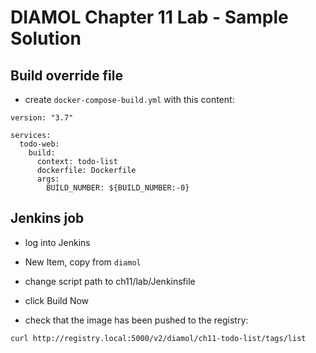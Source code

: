 # DIAMOL Chapter 11 Lab - Sample Solution

## Build override file

- create `docker-compose-build.yml` with this content:

```
version: "3.7"

services:
  todo-web:
    build:
      context: todo-list
      dockerfile: Dockerfile
      args:
        BUILD_NUMBER: ${BUILD_NUMBER:-0}
```

## Jenkins job

- log into Jenkins

- New Item, copy from `diamol`

- change script path to ch11/lab/Jenkinsfile

- click Build Now

- check that the image has been pushed to the registry:

```
curl http://registry.local:5000/v2/diamol/ch11-todo-list/tags/list
```

